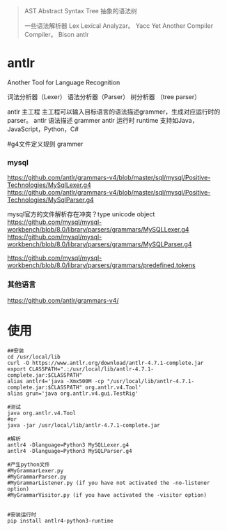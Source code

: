 
> AST Abstract Syntax Tree 抽象的语法树
>
> 一些语法解析器
> Lex   Lexical Analyzar。
> Yacc  Yet Another Compiler Compiler。
> Bison 
> antlr


# antlr 
Another Tool for Language Recognition


词法分析器（Lexer）
语法分析器（Parser）
树分析器 （tree parser）


antlr 主工程   主工程可以输入目标语言的语法描述grammer，生成对应运行时的parser。
antlr 语法描述 grammer
antlr 运行时 runtime  支持如Java，JavaScript，Python，C#


#g4文件定义规则 grammer
### mysql
https://github.com/antlr/grammars-v4/blob/master/sql/mysql/Positive-Technologies/MySqlLexer.g4  
https://github.com/antlr/grammars-v4/blob/master/sql/mysql/Positive-Technologies/MySqlParser.g4  



mysql官方的文件解析存在冲突？type unicode object  
https://github.com/mysql/mysql-workbench/blob/8.0/library/parsers/grammars/MySQLLexer.g4  
https://github.com/mysql/mysql-workbench/blob/8.0/library/parsers/grammars/MySQLParser.g4  

https://github.com/mysql/mysql-workbench/blob/8.0/library/parsers/grammars/predefined.tokens  


### 其他语言
https://github.com/antlr/grammars-v4/


# 使用
```shell
##安装
cd /usr/local/lib
curl -O https://www.antlr.org/download/antlr-4.7.1-complete.jar
export CLASSPATH=".:/usr/local/lib/antlr-4.7.1-complete.jar:$CLASSPATH"
alias antlr4='java -Xmx500M -cp "/usr/local/lib/antlr-4.7.1-complete.jar:$CLASSPATH" org.antlr.v4.Tool'
alias grun='java org.antlr.v4.gui.TestRig'

#测试
java org.antlr.v4.Tool
#or
java -jar /usr/local/lib/antlr-4.7.1-complete.jar

#解析
antlr4 -Dlanguage=Python3 MySQLLexer.g4
antlr4 -Dlanguage=Python3 MySQLParser.g4

#产生python文件
#MyGrammarLexer.py
#MyGrammarParser.py
#MyGrammarListener.py (if you have not activated the -no-listener option)
#MyGrammarVisitor.py (if you have activated the -visitor option)


#安装运行时
pip install antlr4-python3-runtime
```



